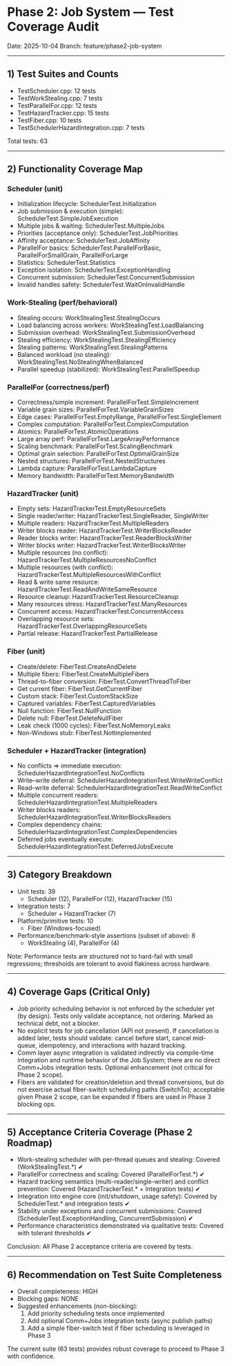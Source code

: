 # Phase 2: Job System — Test Coverage Audit

Date: 2025-10-04
Branch: feature/phase2-job-system

---

## 1) Test Suites and Counts

- TestScheduler.cpp: 12 tests
- TestWorkStealing.cpp: 7 tests
- TestParallelFor.cpp: 12 tests
- TestHazardTracker.cpp: 15 tests
- TestFiber.cpp: 10 tests
- TestSchedulerHazardIntegration.cpp: 7 tests

Total tests: 63

---

## 2) Functionality Coverage Map

### Scheduler (unit)
- Initialization lifecycle: SchedulerTest.Initialization
- Job submission & execution (simple): SchedulerTest.SimpleJobExecution
- Multiple jobs & waiting: SchedulerTest.MultipleJobs
- Priorities (acceptance only): SchedulerTest.JobPriorities
- Affinity acceptance: SchedulerTest.JobAffinity
- ParallelFor basics: SchedulerTest.ParallelForBasic, ParallelForSmallGrain, ParallelForLarge
- Statistics: SchedulerTest.Statistics
- Exception isolation: SchedulerTest.ExceptionHandling
- Concurrent submission: SchedulerTest.ConcurrentSubmission
- Invalid handles safety: SchedulerTest.WaitOnInvalidHandle

### Work-Stealing (perf/behavioral)
- Stealing occurs: WorkStealingTest.StealingOccurs
- Load balancing across workers: WorkStealingTest.LoadBalancing
- Submission overhead: WorkStealingTest.SubmissionOverhead
- Stealing efficiency: WorkStealingTest.StealingEfficiency
- Stealing patterns: WorkStealingTest.StealingPatterns
- Balanced workload (no stealing): WorkStealingTest.NoStealingWhenBalanced
- Parallel speedup (stabilized): WorkStealingTest.ParallelSpeedup

### ParallelFor (correctness/perf)
- Correctness/simple increment: ParallelForTest.SimpleIncrement
- Variable grain sizes: ParallelForTest.VariableGrainSizes
- Edge cases: ParallelForTest.EmptyRange, ParallelForTest.SingleElement
- Complex computation: ParallelForTest.ComplexComputation
- Atomics: ParallelForTest.AtomicOperations
- Large array perf: ParallelForTest.LargeArrayPerformance
- Scaling benchmark: ParallelForTest.ScalingBenchmark
- Optimal grain selection: ParallelForTest.OptimalGrainSize
- Nested structures: ParallelForTest.NestedStructures
- Lambda capture: ParallelForTest.LambdaCapture
- Memory bandwidth: ParallelForTest.MemoryBandwidth

### HazardTracker (unit)
- Empty sets: HazardTrackerTest.EmptyResourceSets
- Single reader/writer: HazardTrackerTest.SingleReader, SingleWriter
- Multiple readers: HazardTrackerTest.MultipleReaders
- Writer blocks reader: HazardTrackerTest.WriterBlocksReader
- Reader blocks writer: HazardTrackerTest.ReaderBlocksWriter
- Writer blocks writer: HazardTrackerTest.WriterBlocksWriter
- Multiple resources (no conflict): HazardTrackerTest.MultipleResourcesNoConflict
- Multiple resources (with conflict): HazardTrackerTest.MultipleResourcesWithConflict
- Read & write same resource: HazardTrackerTest.ReadAndWriteSameResource
- Resource cleanup: HazardTrackerTest.ResourceCleanup
- Many resources stress: HazardTrackerTest.ManyResources
- Concurrent access: HazardTrackerTest.ConcurrentAccess
- Overlapping resource sets: HazardTrackerTest.OverlappingResourceSets
- Partial release: HazardTrackerTest.PartialRelease

### Fiber (unit)
- Create/delete: FiberTest.CreateAndDelete
- Multiple fibers: FiberTest.CreateMultipleFibers
- Thread-to-fiber conversion: FiberTest.ConvertThreadToFiber
- Get current fiber: FiberTest.GetCurrentFiber
- Custom stack: FiberTest.CustomStackSize
- Captured variables: FiberTest.CapturedVariables
- Null function: FiberTest.NullFunction
- Delete null: FiberTest.DeleteNullFiber
- Leak check (1000 cycles): FiberTest.NoMemoryLeaks
- Non-Windows stub: FiberTest.NotImplemented

### Scheduler + HazardTracker (integration)
- No conflicts ⇒ immediate execution: SchedulerHazardIntegrationTest.NoConflicts
- Write–write deferral: SchedulerHazardIntegrationTest.WriteWriteConflict
- Read–write deferral: SchedulerHazardIntegrationTest.ReadWriteConflict
- Multiple concurrent readers: SchedulerHazardIntegrationTest.MultipleReaders
- Writer blocks readers: SchedulerHazardIntegrationTest.WriterBlocksReaders
- Complex dependency chains: SchedulerHazardIntegrationTest.ComplexDependencies
- Deferred jobs eventually execute: SchedulerHazardIntegrationTest.DeferredJobsExecute

---

## 3) Category Breakdown

- Unit tests: 39
  - Scheduler (12), ParallelFor (12), HazardTracker (15)
- Integration tests: 7
  - Scheduler + HazardTracker (7)
- Platform/primitive tests: 10
  - Fiber (Windows-focused)
- Performance/benchmark-style assertions (subset of above): 8
  - WorkStealing (4), ParallelFor (4)

Note: Performance tests are structured not to hard-fail with small regressions; thresholds are tolerant to avoid flakiness across hardware.

---

## 4) Coverage Gaps (Critical Only)

- Job priority scheduling behavior is not enforced by the scheduler yet (by design). Tests only validate acceptance, not ordering. Marked as technical debt, not a blocker.
- No explicit tests for job cancellation (API not present). If cancellation is added later, tests should validate: cancel before start, cancel mid-queue, idempotency, and interactions with hazard tracking.
- Comm layer async integration is validated indirectly via compile-time integration and runtime behavior of the Job System; there are no direct Comm+Jobs integration tests. Optional enhancement (not critical for Phase 2 scope).
- Fibers are validated for creation/deletion and thread conversions, but do not exercise actual fiber-switch scheduling paths (SwitchTo); acceptable given Phase 2 scope, can be expanded if fibers are used in Phase 3 blocking ops.

---

## 5) Acceptance Criteria Coverage (Phase 2 Roadmap)

- Work-stealing scheduler with per-thread queues and stealing: Covered (WorkStealingTest.*) ✔
- ParallelFor correctness and scaling: Covered (ParallelForTest.*) ✔
- Hazard tracking semantics (multi-reader/single-writer) and conflict prevention: Covered (HazardTrackerTest.* + Integration tests) ✔
- Integration into engine core (init/shutdown, usage safety): Covered by SchedulerTest.* and integration tests ✔
- Stability under exceptions and concurrent submissions: Covered (SchedulerTest.ExceptionHandling, ConcurrentSubmission) ✔
- Performance characteristics demonstrated via qualitative tests: Covered with tolerant thresholds ✔

Conclusion: All Phase 2 acceptance criteria are covered by tests.

---

## 6) Recommendation on Test Suite Completeness

- Overall completeness: HIGH
- Blocking gaps: NONE
- Suggested enhancements (non-blocking):
  1) Add priority scheduling tests once implemented
  2) Add optional Comm+Jobs integration tests (async publish paths)
  3) Add a simple fiber-switch test if fiber scheduling is leveraged in Phase 3

The current suite (63 tests) provides robust coverage to proceed to Phase 3 with confidence.

